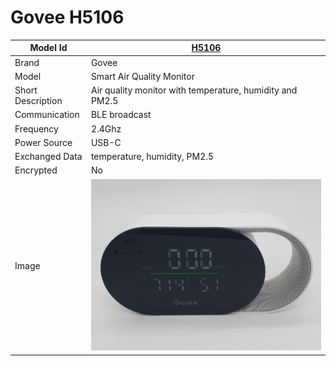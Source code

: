 # Govee H5106

|Model Id|[H5106](https://github.com/theengs/decoder/blob/development/src/devices/H5106_json.h)|
|-|-|
|Brand|Govee|
|Model|Smart Air Quality Monitor|
|Short Description|Air quality monitor with temperature, humidity and PM2.5|
|Communication|BLE broadcast|
|Frequency|2.4Ghz|
|Power Source|USB-C|
|Exchanged Data|temperature, humidity, PM2.5|
|Encrypted|No|
|Image|![H5106](./../img/H5106.png)|
